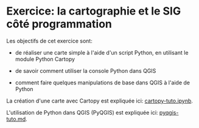 # Exercice: la cartographie et le SIG côté programmation

Les objectifs de cet exercice sont:

- de réaliser une carte simple à l'aide d'un script Python, en utilisant le module Python Cartopy

- de savoir comment utiliser la console Python dans QGIS

- comment faire quelques manipulations de base dans QGIS à l'aide de Python

La création d'une carte avec Cartopy est expliquée ici: [cartopy-tuto.ipynb](./cartopy-tuto.ipynb).

L'utilisation de Python dans QGIS (PyQGIS) est expliquée ici: [pyqgis-tuto.md](./pyqgis-tuto.md).
